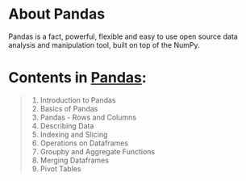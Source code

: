 # About Pandas

Pandas is a fact, powerful, flexible and easy to use open source data analysis and manipulation tool, built on top of the NumPy.

# Contents in <a href = "https://github.com/sidde95/Data-Science-Prep-Repo/tree/main/Python%20For%20Data%20Science/Pandas" target="_blank">Pandas</a>:

> 1. Introduction to Pandas
> 2. Basics of Pandas
> 3. Pandas - Rows and Columns
> 4. Describing Data
> 5. Indexing and Slicing
> 6. Operations on Dataframes
> 7. Groupby and Aggregate Functions
> 8. Merging Dataframes
> 9. Pivot Tables
